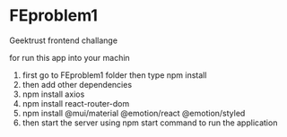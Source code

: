 # FEproblem1
Geektrust frontend challange


for run this app into your machin 
 1) first go to FEproblem1 folder then type npm install
 2) then add other dependencies
 3) npm install axios
 4) npm install react-router-dom
 5) npm install @mui/material @emotion/react @emotion/styled
 6) then start the server using npm start command to run the application
  
